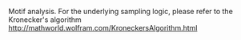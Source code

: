 Motif analysis.
For the underlying sampling logic, please refer to the Kronecker's algorithm 
http://mathworld.wolfram.com/KroneckersAlgorithm.html

